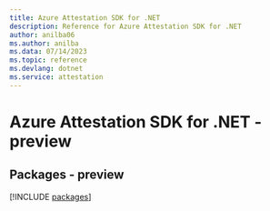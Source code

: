 ```yaml
---
title: Azure Attestation SDK for .NET
description: Reference for Azure Attestation SDK for .NET
author: anilba06
ms.author: anilba
ms.data: 07/14/2023
ms.topic: reference
ms.devlang: dotnet
ms.service: attestation
---
```

# Azure Attestation SDK for .NET - preview
## Packages - preview
[!INCLUDE [packages](attestation-index.md)]